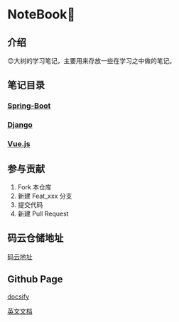 # NoteBook📕

## 介绍

😊大树的学习笔记，主要用来存放一些在学习之中做的笔记。

## 笔记目录

### [Spring-Boot](Spring-Boot/)

### [Django](Django/)

### [Vue.js](Vue.js/)


## 参与贡献

1. Fork 本仓库
2. 新建 Feat_xxx 分支
3. 提交代码
4. 新建 Pull Request

## 码云仓储地址

[码云地址](https://gitee.com/BEATREEHERO/NoteBook)

## Github Page

[docsify](https://docsify.js.org/#/)

[英文文档](README.en.md)
